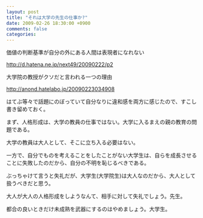 ```yaml
---
layout: post
title: "それは大学の先生の仕事か?"
date: 2009-02-26 18:30:00 +0900
comments: false
categories: 
---
```



価値の判断基準が自分の外にある人間は表現者になれない

<http://d.hatena.ne.jp/next49/20090222/p2>

大学院の教授がクソだと言われる一つの理由

<http://anond.hatelabo.jp/20090223034908>

はてぶ等々で話題にのぼっていて自分なりに違和感を両方に感じたので、すこし書き留めておく。

まず、人格形成は、大学の教員の仕事ではない。大学に入るまえの親の教育の問題である。

大学の教員は大人として、そこに立ち入る必要はない。

一方で、自分でものを考えることをしたことがない大学生は、自らを成長させることに失敗したのだから、自分の不明を恥じるべきである。

ぶっちゃけて言うと失礼だが、大学生(大学院生)は大人なのだから、大人として扱うべきだと思う。

大人が大人の人格形成をしようなんて、相手に対して失礼でしょう。先生。

都合の良いときだけ未成熟を武器にするのはやめましょう。大学生。

